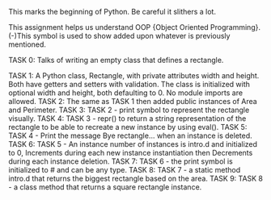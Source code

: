 This marks the beginning of Python.
Be careful it slithers a lot.

This assignment helps us understand OOP {Object Oriented Programming}.
(-)This symbol is used to show added upon whatever is previously mentioned.

TASK 0: Talks of writing an empty class that defines a rectangle.

TASK 1: A Python class, Rectangle, with private attributes width and height.
        Both have getters and setters with validation. The class is initialized with
        optional width and height, both defaulting to 0. No module imports are allowed.
TASK 2: The same as TASK 1 then added public instances of Area and Perimeter.
TASK 3: TASK 2 - print symbol to represent the rectangle visually.
TASK 4: TASK 3 - repr() to return a string representation of the rectangle
        to be able to recreate a new instance by using eval().
TASK 5: TASK 4 - Print the message Bye rectangle... when an instance is deleted.
TASK 6: TASK 5 - An instance number of instances is intro.d and initialized to 0,
        Increments during each new instance instantiation then
        Decrements during each instance deletion.
TASK 7: TASK 6 - the print symbol is initialized to # and can be any type.
TASK 8: TASK 7 - a static method intro.d that returns the biggest rectangle based on the area.
TASK 9: TASK 8 - a class method that returns a square rectangle instance.
